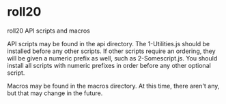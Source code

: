 roll20
======

roll20 API scripts and macros

API scripts may be found in the api directory. The 1-Utilities.js should be installed before any other scripts.
If other scripts require an ordering, they will be given a numeric prefix as well, such as 2-Somescript.js. You should
install all scripts with numeric prefixes in order before any other optional script.

Macros may be found in the macros directory. At this time, there aren't any, but that may change in the future.
